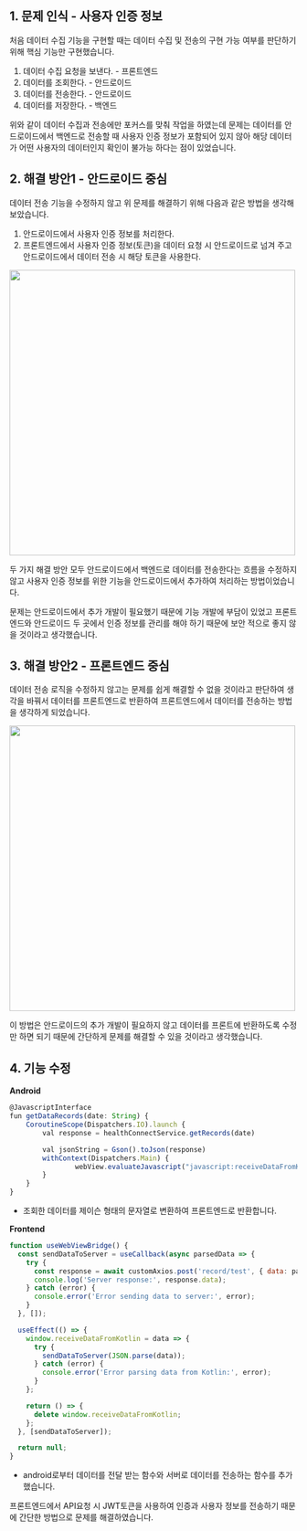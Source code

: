 ## 1. 문제 인식 - 사용자 인증 정보

처음 데이터 수집 기능을 구현할 때는 데이터 수집 및 전송의 구현 가능 여부를 판단하기 위해 핵심 기능만 구현했습니다.

1. 데이터 수집 요청을 보낸다. - 프론트엔드
2. 데이터를 조회한다. - 안드로이드
3. 데이터를 전송한다. - 안드로이드
4. 데이터를 저장한다. - 백엔드

위와 같이 데이터 수집과 전송에만 포커스를 맞춰 작업을 하였는데 문제는 데이터를 안드로이드에서 백엔드로 전송할 때 사용자 인증 정보가 포함되어 있지 않아 해당 데이터가 어떤 사용자의 데이터인지 확인이 불가능 하다는 점이 있었습니다.

## 2. 해결 방안1 - 안드로이드 중심

데이터 전송 기능을 수정하지 않고 위 문제를 해결하기 위해 다음과 같은 방법을 생각해 보았습니다.

1. 안드로이드에서 사용자 인증 정보를 처리한다.
2. 프론트엔드에서 사용자 인증 정보(토큰)을 데이터 요청 시 안드로이드로 넘겨 주고 안드로이드에서 데이터 전송 시 해당 토큰을 사용한다.

<img src="https://github.com/user-attachments/assets/6e71ace7-e92d-4704-a267-1af1f9b92dce" width="500">


두 가지 해결 방안 모두 안드로이드에서 백엔드로 데이터를 전송한다는 흐름을 수정하지 않고 사용자 인증 정보를 위한 기능을 안드로이드에서 추가하여 처리하는 방법이었습니다.

문제는 안드로이드에서 추가 개발이 필요했기 때문에 기능 개발에 부담이 있었고 프론트엔드와 안드로이드 두 곳에서 인증 정보를 관리를 해야 하기 때문에 보안 적으로 좋지 않을 것이라고 생각했습니다.

## 3. 해결 방안2 - 프론트엔드 중심

데이터 전송 로직을 수정하지 않고는 문제를 쉽게 해결할 수 없을 것이라고 판단하여 생각을 바꿔서 데이터를 프론트엔드로 반환하여 프론트엔드에서 데이터를 전송하는 방법을 생각하게 되었습니다.

<img src="https://github.com/user-attachments/assets/71668213-7316-4691-b235-72c3d19cc56f" width="500">

이 방법은 안드로이드의 추가 개발이 필요하지 않고 데이터를 프론트에 반환하도록 수정만 하면 되기 때문에 간단하게 문제를 해결할 수 있을 것이라고 생각했습니다.

## 4. 기능 수정

**Android**

```jsx
@JavascriptInterface
fun getDataRecords(date: String) {
    CoroutineScope(Dispatchers.IO).launch {
        val response = healthConnectService.getRecords(date)

        val jsonString = Gson().toJson(response)
        withContext(Dispatchers.Main) {
		        webView.evaluateJavascript("javascript:receiveDataFromKotlin('$data')", null)
        }
    }
}
```

- 조회한 데이터를 제이슨 형태의 문자열로 변환하여 프론트엔드로 반환합니다.

**Frontend**

```jsx
function useWebViewBridge() {
  const sendDataToServer = useCallback(async parsedData => {
    try {
      const response = await customAxios.post('record/test', { data: parsedData.flat() });
      console.log('Server response:', response.data);
    } catch (error) {
      console.error('Error sending data to server:', error);
    }
  }, []);

  useEffect(() => {
    window.receiveDataFromKotlin = data => {
      try {
        sendDataToServer(JSON.parse(data));
      } catch (error) {
        console.error('Error parsing data from Kotlin:', error);
      }
    };

    return () => {
      delete window.receiveDataFromKotlin;
    };
  }, [sendDataToServer]);

  return null;
}
```

- android로부터 데이터를 전달 받는 함수와 서버로 데이터를 전송하는 함수를 추가했습니다.

프론트엔드에서 API요청 시 JWT토큰을 사용하여 인증과 사용자 정보를 전송하기 때문에 간단한 방법으로 문제를 해결하였습니다.
